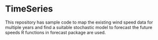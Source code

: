 # TimeSeries
This repository has sample code to map the existing wind speed data for multiple years and find a suitable stochastic model to forecast the future speeds
R functions in forecast package are used.
